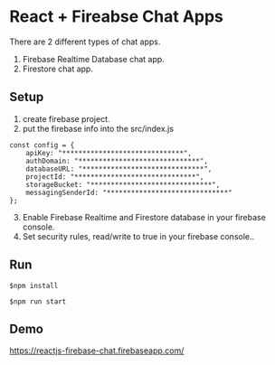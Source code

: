 # React + Fireabse Chat Apps
There are 2 different types of chat apps.
1. Firebase Realtime Database chat app.
2. Firestore chat app.

## Setup
1. create firebase project.
2. put the firebase info into the src/index.js
```
const config = {
    apiKey: "******************************",
    authDomain: "******************************",
    databaseURL: "******************************",
    projectId: "******************************",
    storageBucket: "******************************",
    messagingSenderId: "******************************"
};
```

3. Enable Firebase Realtime and Firestore database in your firebase console.
4. Set security rules, read/write to true in your firebase console..


## Run
```
$npm install

$npm run start
```

## Demo
https://reactjs-firebase-chat.firebaseapp.com/